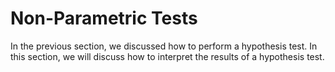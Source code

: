 # Non-Parametric Tests

In the previous section, we discussed how to perform a hypothesis test. In this
section, we will discuss how to interpret the results of a hypothesis test.
<!-- TODO: write ~1000 words -->

<!-- TODO: add 5 activities -->
